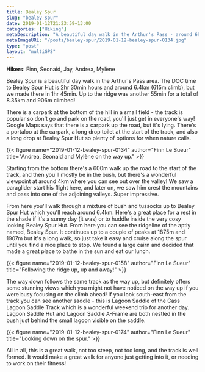 ```yaml
---
title: Bealey Spur
slug: "bealey-spur"
date: 2019-01-12T21:23:59+13:00
categories: ["Hiking"]
metaDescription: "A beautiful day walk in the Arthur's Pass - around 6hrs return to the hut, or longer if you want to go up further!"
metaImageURL: "/posts/bealey-spur/2019-01-12-bealey-spur-0134.jpg"
type: "post"
layout: "multiGPS"
---
```


__Hikers__: Finn, Seonaid, Jay, Andrea, Mylène

Bealey Spur is a beautiful day walk in the Arthur's Pass area. The DOC time to Bealey Spur Hut is 2hr 30min hours and around 6.4km (615m climb), but we made there in 1hr 45min. Up to the ridge was another 55min for a total of 8.35km and 906m climbed!

There is a carpark at the bottom of the hill in a small field - the track is popular so don't go and park on the road, you'll just get in everyone's way! Google Maps says that there is a carpark up the road, but it's lying. There's a portaloo at the carpark, a long drop toilet at the start of the track, and also a long drop at Bealey Spur Hut so plenty of options for when nature calls.

{{< figure name="2019-01-12-bealey-spur-0134" author="Finn Le Sueur" title="Andrea, Seonaid and Mylène on the way up." >}}

Starting from the bottom there's a 600m walk up the road to the start of the track, and then you'll mostly be in the bush, but there's a wonderful viewpoint at around 4km where you can see out over the valley! We saw a paraglider start his flight here, and later on, we saw him crest the mountains and pass into one of the adjoining valleys. Super impressive.

From here you'll walk through a mixture of bush and tussocks up to Bealey Spur Hut which you'll reach around 6.4km. Here's a great place for a rest in the shade if it's a sunny day (it was) or to huddle inside the very cosy looking Bealey Spur Hut. From here you can see the ridgeline of the aptly named, Bealey Spur. It continues up to a couple of peaks at 1875m and 1907m but it's a long walk, so just take it easy and cruise along the spur until you find a nice place to stop. We found a large cairn and decided that made a great place to bathe in the sun and eat our lunch.

{{< figure name="2019-01-12-bealey-spur-0158" author="Finn Le Sueur" title="Following the ridge up, up and away!" >}}

The way down follows the same track as the way up, but definitely offers some stunning views which you might not have noticed on the way up if you were busy focusing on the climb ahead! If you look south-east from the track you can see another saddle - this is Lagoon Saddle of the Cass Lagoon Saddle Track which is a wonderful weekend trip for another day. Lagoon Saddle Hut and Lagoon Saddle A-Frame are both nestled in the bush just behind the small lagoon visible on the saddle.

{{< figure name="2019-01-12-bealey-spur-0174" author="Finn Le Sueur" title="Looking down on the spur." >}}

All in all, this is a great walk, not too steep, not too long, and the track is well formed. It would make a great walk for anyone just getting into it, or needing to work on their fitness!

